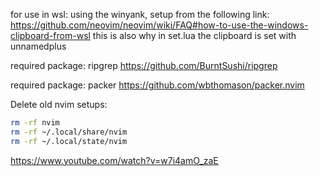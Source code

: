 for use in wsl: using the winyank, setup from the following link:
https://github.com/neovim/neovim/wiki/FAQ#how-to-use-the-windows-clipboard-from-wsl
this is also why in set.lua the clipboard is set with unnamedplus

required package: ripgrep
https://github.com/BurntSushi/ripgrep

required package: packer
https://github.com/wbthomason/packer.nvim

Delete old nvim setups:
```bash
rm -rf nvim
rm -rf ~/.local/share/nvim
rm -rf ~/.local/state/nvim
```
https://www.youtube.com/watch?v=w7i4amO_zaE
